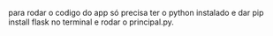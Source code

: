 para rodar o codigo do app só precisa ter o python instalado e dar pip install flask no terminal e rodar o principal.py. 
